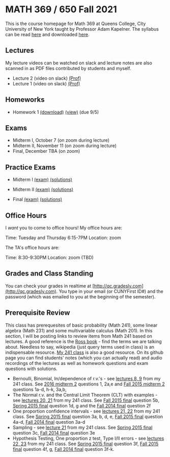 # MATH 369 / 650 Fall 2021

This is the course homepage for Math 369 at Queens College, City University of New York taught by Professor Adam Kapelner. The syllabus can be read [here](https://github.com/kapelner/QC_Math_369_Fall_2021/blob/master/syllabus/syllabus.pdf) and downloaded [here](https://raw.githubusercontent.com/kapelner/QC_Math_369_Fall_2021/master/syllabus/syllabus.pdf).

## Lectures

My lecture videos can be watched on slack and lecture notes are also scanned in as PDF files contributed by students and myself.

<!-- 
* Lecture 23 (video on slack) [(Christian Guaraca)](https://github.com/kapelner/QC_Math_369_Fall_2021/blob/master/lectures/lec23guaraca.pdf) [(Prof)](https://github.com/kapelner/QC_Math_369_Fall_2021/blob/master/lectures/lec23kap.pdf)
* Lecture 22 (video on slack) [(Christian Guaraca)](https://github.com/kapelner/QC_Math_369_Fall_2021/blob/master/lectures/lec22guaraca.pdf) [(Prof)](https://github.com/kapelner/QC_Math_369_Fall_2021/blob/master/lectures/lec22kap.pdf)
* Lecture 21 (video on slack) [(Christella Nissanthan)](https://github.com/kapelner/QC_Math_369_Fall_2021/blob/master/lectures/lec21nissanthan.pdf) [(Prof)](https://github.com/kapelner/QC_Math_369_Fall_2021/blob/master/lectures/lec21kap.pdf) 
* Lecture 20 (video on slack) [(Michael Velez)](https://github.com/kapelner/QC_Math_369_Fall_2021/blob/master/lectures/lec20velez.pdf) [(Christella Nissanthan)](https://github.com/kapelner/QC_Math_369_Fall_2021/blob/master/lectures/lec20nissanthan.pdf) [(Prof)](https://github.com/kapelner/QC_Math_369_Fall_2021/blob/master/lectures/lec20kap.pdf)
* Lecture 19 (video on slack) [(Keenly Weerasinghe)](https://github.com/kapelner/QC_Math_369_Fall_2021/blob/master/lectures/lec19weerasinghe.pdf) [(Christella Nissanthan)](https://github.com/kapelner/QC_Math_369_Fall_2021/blob/master/lectures/lec19nissanthan.pdf) [(Michael Velez)](https://github.com/kapelner/QC_Math_369_Fall_2021/blob/master/lectures/lec19velez.pdf) [(Qiong Wu)](https://github.com/kapelner/QC_Math_369_Fall_2021/blob/master/lectures/lec19wu.pdf) [(Prof)](https://github.com/kapelner/QC_Math_369_Fall_2021/blob/master/lectures/lec19kap.pdf)
* Lecture 18 (video on slack) [(Keenly Weerasinghe)](https://github.com/kapelner/QC_Math_369_Fall_2021/blob/master/lectures/lec18weerasinghe.pdf) [(Rameasa Arna)](https://github.com/kapelner/QC_Math_369_Fall_2021/blob/master/lectures/lec18arna.pdf) [(Christella Nissanthan)](https://github.com/kapelner/QC_Math_369_Fall_2021/blob/master/lectures/lec18nissanthan.pdf) [(Prof)](https://github.com/kapelner/QC_Math_369_Fall_2021/blob/master/lectures/lec18kap.pdf)
* Lecture 17 (video on slack) [(Keenly Weerasinghe)](https://github.com/kapelner/QC_Math_369_Fall_2021/blob/master/lectures/lec17weerasinghe.pdf) [(Christella Nissanthan)](https://github.com/kapelner/QC_Math_369_Fall_2021/blob/master/lectures/lec17nissanthan.pdf) [(Prof)](https://github.com/kapelner/QC_Math_369_Fall_2021/blob/master/lectures/lec17kap.pdf)
* Lecture 16 (video on slack) [(Rameasa Arna)](https://github.com/kapelner/QC_Math_369_Fall_2021/blob/master/lectures/lec16arna.pdf) [(Keenly Weerasinghe)](https://github.com/kapelner/QC_Math_369_Fall_2021/blob/master/lectures/lec16weerasinghe.pdf) [(Christella Nissanthan)](https://github.com/kapelner/QC_Math_369_Fall_2021/blob/master/lectures/lec16nissanthan.pdf) [(Prof)](https://github.com/kapelner/QC_Math_369_Fall_2021/blob/master/lectures/lec16kap.pdf)
* Lecture 15 (video on slack) [(Keenly Weerasinghe)](https://github.com/kapelner/QC_Math_369_Fall_2021/blob/master/lectures/lec15weerasinghe.pdf) [(Christella Nissanthan)](https://github.com/kapelner/QC_Math_369_Fall_2021/blob/master/lectures/lec15nissanthan.pdf) [(Prof)](https://github.com/kapelner/QC_Math_369_Fall_2021/blob/master/lectures/lec15kap.pdf) [(link to study A)](https://d1wqtxts1xzle7.cloudfront.net/47466928/bf0223655120160723-25343-1d26ykd.pdf?1469330522=&response-content-disposition=inline%3B+filename%3DIs_local_excision_adequate_therapy_for_e.pdf&Expires=1603913961&Signature=aX0GyY5Azf~KnsXN7jcAI3kQ0-TlyYpNhJL-P5tNjpJ7w246b8ppYb656GPW06rCBGEHtBZScgmn-0A3Ps9BaHA3D9QNbcko~aHLfioW6poG1rGAowk-fNVJYwYV3dlxW7RUURWSdXavTyvpkzw6QSatU0ffb6l82kNEH04PC5wipL8VXMkLoiwdry0yTOXt48SMklrapaGo4UbdUfqdBAqwutydEekLxx2taNf4MDFkO48dBPYCUQy5~qZkUlVtbRolAHdHybR0OuCapceSicoVhA1nHTTWTYGrXCCPhDGDzoy40ykirZ2QryM6SLfwFLFWYenWmoc2v4KzqPMimg__&Key-Pair-Id=APKAJLOHF5GGSLRBV4ZA) [(link to study B)](https://www.jstor.org/stable/pdf/1000271.pdf?casa_token=aHz8Ir-HuNYAAAAA:H6zp1L4humbIad6ZONJeimD6z9GPhJn7ZzieuuAB1JrSNdn6ks9VseWLaGMq0UHI9W-b3ExVHpFf9iZajYkRSRWG2UfXreshh7sed3PiMdFj9NqXILta)
* Lecture 14 (video on slack) [(Christella Nissanthan)](https://github.com/kapelner/QC_Math_369_Fall_2021/blob/master/lectures/lec14nissanthan.pdf) [(Keenly Weerasinghe)](https://github.com/kapelner/QC_Math_369_Fall_2021/blob/master/lectures/lec14weerasinghe.pdf) [(Prof)](https://github.com/kapelner/QC_Math_369_Fall_2021/blob/master/lectures/lec14kap.pdf) 
* Lecture 13 (video on slack) [(Keenly Weerasinghe)](https://github.com/kapelner/QC_Math_369_Fall_2021/blob/master/lectures/lec13weerasinghe.pdf) [(Rameasa Arna)](https://github.com/kapelner/QC_Math_369_Fall_2021/blob/master/lectures/lec13arna.pdf) [(Christella Nissanthan)](https://github.com/kapelner/QC_Math_369_Fall_2021/blob/master/lectures/lec13nissanthan.pdf) [(Christian Fermin)](https://github.com/kapelner/QC_Math_369_Fall_2021/blob/master/lectures/lec13fermin.pdf) [(Prof)](https://github.com/kapelner/QC_Math_369_Fall_2021/blob/master/lectures/lec13kap.pdf)
* Lecture 12 (video on slack) [(Rameasa Arna)](https://github.com/kapelner/QC_Math_369_Fall_2021/blob/master/lectures/lec12arna.pdf) [(Keenly Weerasinghe)](https://github.com/kapelner/QC_Math_369_Fall_2021/blob/master/lectures/lec12weerasinghe.pdf) [(Qiong Wu)](https://github.com/kapelner/QC_Math_369_Fall_2021/blob/master/lectures/lec12wu.pdf) [(Christian Fermin)](https://github.com/kapelner/QC_Math_369_Fall_2021/blob/master/lectures/lec12fermin.pdf) [(Qiong Wu)](https://github.com/kapelner/QC_Math_369_Fall_2021/blob/master/lectures/lec13wu.pdf) [(Prof)](https://github.com/kapelner/QC_Math_369_Fall_2021/blob/master/lectures/lec12kap.pdf) [(Christella Nissanthan)](https://github.com/kapelner/QC_Math_369_Fall_2021/blob/master/lectures/lec12nissanthan.pdf) [(link to study)](https://www.onlinejacc.org/content/45/10/1723)
* Lecture 11 (video on slack) [(Victoria Lombardi)](https://github.com/kapelner/QC_Math_369_Fall_2021/blob/master/lectures/lec11lombardi.pdf) [(Rameasa Arna)](https://github.com/kapelner/QC_Math_369_Fall_2021/blob/master/lectures/lec11arna.pdf) [(Keenly Weerasinghe)](https://github.com/kapelner/QC_Math_369_Fall_2021/blob/master/lectures/lec11weerasinghe.pdf) [(Enoch Kim)](https://github.com/kapelner/QC_Math_369_Fall_2021/blob/master/lectures/lec11kim.pdf) [(Qiong Wu)](https://github.com/kapelner/QC_Math_369_Fall_2021/blob/master/lectures/lec11wu.pdf) [(Christella Nissanthan)](https://github.com/kapelner/QC_Math_369_Fall_2021/blob/master/lectures/lec11nissanthan.pdf) [(Prof)](https://github.com/kapelner/QC_Math_369_Fall_2021/blob/master/lectures/lec11kap.pdf)
* Lecture 10 (video on slack) [(Enoch Kim)](https://github.com/kapelner/QC_Math_369_Fall_2021/blob/master/lectures/lec10kim.pdf) [(Victoria Lombardi)](https://github.com/kapelner/QC_Math_369_Fall_2021/blob/master/lectures/lec10lombardi.pdf) [(Keenly Weerasinghe)](https://github.com/kapelner/QC_Math_369_Fall_2021/blob/master/lectures/lec10weerasinghe.pdf) [(Christella Nissanthan)](https://github.com/kapelner/QC_Math_369_Fall_2021/blob/master/lectures/lec10nissanthan.pdf) [(Qiong Wu)](https://github.com/kapelner/QC_Math_369_Fall_2021/blob/master/lectures/lec10wu.pdf) [(Prof)](https://github.com/kapelner/QC_Math_369_Fall_2021/blob/master/lectures/lec10kap.pdf)
* Lecture 9 (video on slack) [(Victoria Lombardi)](https://github.com/kapelner/QC_Math_369_Fall_2021/blob/master/lectures/lec09lombardi.pdf) [(Enoch Kim)](https://github.com/kapelner/QC_Math_369_Fall_2021/blob/master/lectures/lec09kim.pdf) [(Keenly Weerasinghe)](https://github.com/kapelner/QC_Math_369_Fall_2021/blob/master/lectures/lec09weerasinghe.pdf) [(Rameasa Arna)](https://github.com/kapelner/QC_Math_369_Fall_2021/blob/master/lectures/lec09arna.pdf) [(Andrew Claros)](https://github.com/kapelner/QC_Math_369_Fall_2021/blob/master/lectures/lec09claros.pdf) [(Qiong Wu)](https://github.com/kapelner/QC_Math_369_Fall_2021/blob/master/lectures/lec09wu.pdf) [(Christella Nissanthan)](https://github.com/kapelner/QC_Math_369_Fall_2021/blob/master/lectures/lec09nissanthan.pdf) [(Prof)](https://github.com/kapelner/QC_Math_369_Fall_2021/blob/master/lectures/lec09kap.pdf)
* Lecture 8 (video on slack) [(Enoch Kim)](https://github.com/kapelner/QC_Math_369_Fall_2021/blob/master/lectures/lec08kim.pdf) [(Victoria Lombardi)](https://github.com/kapelner/QC_Math_369_Fall_2021/blob/master/lectures/lec08lombardi.pdf) [(Rameasa Arna)](https://github.com/kapelner/QC_Math_369_Fall_2021/blob/master/lectures/lec08arna.pdf) [(Qiong Wu)](https://github.com/kapelner/QC_Math_369_Fall_2021/blob/master/lectures/lec08wu.pdf) [(Christella Nissanthan)](https://github.com/kapelner/QC_Math_369_Fall_2021/blob/master/lectures/lec08nissanthan.pdf) [(Prof)](https://github.com/kapelner/QC_Math_369_Fall_2021/blob/master/lectures/lec08kap.pdf)
* Lecture 7 (video on slack) [(Victoria Lombardi)](https://github.com/kapelner/QC_Math_369_Fall_2021/blob/master/lectures/lec07lombardi.pdf) [(Christella Nissanthan)](https://github.com/kapelner/QC_Math_369_Fall_2021/blob/master/lectures/lec07nissanthan.pdf) [(Qiong Wu)](https://github.com/kapelner/QC_Math_369_Fall_2021/blob/master/lectures/lec07wu.pdf) [(Enoch Kim)](https://github.com/kapelner/QC_Math_369_Fall_2021/blob/master/lectures/lec07kim.pdf) [(Prof)](https://github.com/kapelner/QC_Math_369_Fall_2021/blob/master/lectures/lec07kap.pdf)
* Lecture 6 (video on slack) [(Christella Nissanthan)](https://github.com/kapelner/QC_Math_369_Fall_2021/blob/master/lectures/lec06nissanthan.pdf) [(Victoria Lombardi)](https://github.com/kapelner/QC_Math_369_Fall_2021/blob/master/lectures/lec06lombardi.pdf) [(Qiong Wu)](https://github.com/kapelner/QC_Math_369_Fall_2021/blob/master/lectures/lec06wu.pdf) [(Enoch Kim)](https://github.com/kapelner/QC_Math_369_Fall_2021/blob/master/lectures/lec06kim.pdf) [(Rameasa Arna)](https://github.com/kapelner/QC_Math_369_Fall_2021/blob/master/lectures/lec06arna.pdf) [(Prof)](https://github.com/kapelner/QC_Math_369_Fall_2021/blob/master/lectures/lec06kap.pdf)
* Lecture 5 (video on slack) [(Victoria Lombardi)](https://github.com/kapelner/QC_Math_369_Fall_2021/blob/master/lectures/lec05lombardi.pdf) [(Enoch Kim)](https://github.com/kapelner/QC_Math_369_Fall_2021/blob/master/lectures/lec05kim.pdf) [(Rameasa Arna)](https://github.com/kapelner/QC_Math_369_Fall_2021/blob/master/lectures/lec05arna.pdf) [(Qiong Wu)](https://github.com/kapelner/QC_Math_369_Fall_2021/blob/master/lectures/lec05wu.pdf) [(Christella Nissanthan)](https://github.com/kapelner/QC_Math_369_Fall_2021/blob/master/lectures/lec05nissanthan.pdf) [(Prof)](https://github.com/kapelner/QC_Math_369_Fall_2021/blob/master/lectures/lec05kap.pdf)
* Lecture 4 (video on slack) [(Victoria Lombardi)](https://github.com/kapelner/QC_Math_369_Fall_2021/blob/master/lectures/lec04lombardi.pdf) [(Enoch Kim)](https://github.com/kapelner/QC_Math_369_Fall_2021/blob/master/lectures/lec04kim.pdf) [(Qiong Wu)](https://github.com/kapelner/QC_Math_369_Fall_2021/blob/master/lectures/lec04wu.pdf) [(Rameasa Arna)](https://github.com/kapelner/QC_Math_369_Fall_2021/blob/master/lectures/lec04arna.pdf) [(Ben Nguyen)](https://github.com/kapelner/QC_Math_369_Fall_2021/blob/master/lectures/lec04nguyen.pdf) [(Christella Nissanthan)](https://github.com/kapelner/QC_Math_369_Fall_2021/blob/master/lectures/lec04nissanthan.pdf) [(Prof)](https://github.com/kapelner/QC_Math_369_Fall_2021/blob/master/lectures/lec04kap.pdf)
* Lecture 3 (video on slack) [(Antoinette Hemlall)](https://github.com/kapelner/QC_Math_369_Fall_2021/blob/master/lectures/lec03hemlall.pdf) [(Christella Nissanthan)](https://github.com/kapelner/QC_Math_369_Fall_2021/blob/master/lectures/lec03nissanthan.pdf) [(Qiong Wu)](https://github.com/kapelner/QC_Math_369_Fall_2021/blob/master/lectures/lec03wu.pdf) [(Enoch Kim)](https://github.com/kapelner/QC_Math_369_Fall_2021/blob/master/lectures/lec03kim.pdf) [(Qin Chen)](https://github.com/kapelner/QC_Math_369_Fall_2021/blob/master/lectures/lec03chen.pdf) [(Ben Nguyen)](https://github.com/kapelner/QC_Math_369_Fall_2021/blob/master/lectures/lec03nguyen.pdf) [(Victoria Lombardi)](https://github.com/kapelner/QC_Math_369_Fall_2021/blob/master/lectures/lec03lombardi.pdf) [(Prof)](https://github.com/kapelner/QC_Math_369_Fall_2021/blob/master/lectures/lec03kap.pdf)-->
* Lecture 2 (video on slack) [(Prof)](https://github.com/kapelner/QC_Math_369_Fall_2021/blob/master/lectures/lec02kap.pdf)
* Lecture 1 (video on slack) [(Prof)](https://github.com/kapelner/QC_Math_369_Fall_2021/blob/master/lectures/lec01kap.pdf)



## Homeworks

<!--
* Homework 9 [(download)](https://github.com/kapelner/QC_Math_369_Fall_2021/blob/master/homeworks/hw09/hw09.pdf?raw=true) [(view)](https://github.com/kapelner/QC_Math_369_Fall_2021/blob/master/homeworks/hw09/hw09.pdf) (due 12/12)
* Homework 8 [(download)](https://github.com/kapelner/QC_Math_369_Fall_2021/blob/master/homeworks/hw08/hw08.pdf?raw=true) [(view)](https://github.com/kapelner/QC_Math_369_Fall_2021/blob/master/homeworks/hw08/hw08.pdf) (due 12/2)
* Homework 7 [(download)](https://github.com/kapelner/QC_Math_369_Fall_2021/blob/master/homeworks/hw07/hw07.pdf?raw=true) [(view)](https://github.com/kapelner/QC_Math_369_Fall_2021/blob/master/homeworks/hw07/hw07.pdf) (due 12/13)
* Homework 6 [(download)](https://github.com/kapelner/QC_Math_369_Fall_2021/blob/master/homeworks/hw06/hw06.pdf?raw=true) [(view)](https://github.com/kapelner/QC_Math_369_Fall_2021/blob/master/homeworks/hw06/hw06.pdf) (due 12/1)
* Homework 5 [(download)](https://github.com/kapelner/QC_Math_369_Fall_2021/blob/master/homeworks/hw05/hw05.pdf?raw=true) [(view)](https://github.com/kapelner/QC_Math_369_Fall_2021/blob/master/homeworks/hw05/hw05.pdf) (due 11/9)
* Homework 4 [(download)](https://github.com/kapelner/QC_Math_369_Fall_2021/blob/master/homeworks/hw04/hw04.pdf?raw=true) [(view)](https://github.com/kapelner/QC_Math_369_Fall_2021/blob/master/homeworks/hw04/hw04.pdf) (due 10/24)
* Homework 3 [(download)](https://github.com/kapelner/QC_Math_369_Fall_2021/blob/master/homeworks/hw03/hw03.pdf?raw=true) [(view)](https://github.com/kapelner/QC_Math_369_Fall_2021/blob/master/homeworks/hw03/hw03.pdf) (due 10/5)
* Homework 2 [(download)](https://github.com/kapelner/QC_Math_369_Fall_2021/blob/master/homeworks/hw02/hw02.pdf?raw=true) [(view)](https://github.com/kapelner/QC_Math_369_Fall_2021/blob/master/homeworks/hw02/hw02.pdf) (due 9/22)-->
* Homework 1 [(download)](https://github.com/kapelner/QC_Math_369_Fall_2021/blob/master/homeworks/hw01/hw01.pdf?raw=true) [(view)](https://github.com/kapelner/QC_Math_369_Fall_2021/blob/master/homeworks/hw01/hw01.pdf) (due 9/5)


## Exams

* Midterm I, October 7 (on zoom during lecture) 
* Midterm II, November 11 (on zoom during lecture) 
* Final, December TBA (on zoom) 


## Practice Exams

* Midterm I [(exam)](https://github.com/kapelner/QC_Math_369_Fall_2020/blob/master/exams/midterm1/midterm1.pdf) [(solutions)](https://github.com/kapelner/QC_Math_369_Fall_2020/blob/master/exams/midterm1/midterm1_solutions.pdf)

* Midterm II [(exam)](https://github.com/kapelner/QC_Math_369_Fall_2020/blob/master/exams/midterm2/midterm2.pdf) [(solutions)](https://github.com/kapelner/QC_Math_369_Fall_2020/blob/master/exams/midterm2/midterm2_solutions.pdf)

* Final [(exam)](https://github.com/kapelner/QC_Math_369_Fall_2020/blob/master/exams/final/final.pdf) [(solutions)](https://github.com/kapelner/QC_Math_369_Fall_2020/blob/master/exams/final/final_solutions.pdf)

## Office Hours

I *want* you to come to office hours! My office hours are:

Time: Tuesday and Thursday 6:15-7PM
Location: zoom

The TA's office hours are:

Time: 8:30-9:30PM
Location: zoom (TBD)

## Grades and Class Standing

You can check your grades in realtime at [http://qc.gradesly.com](http://qc.gradesly.com). You type in your email (or CUNYFirst ID#) and the password (which was emailed to you at the beginning of the semester).


## Prerequisite Review

This class has prerequesites of basic probability (Math 241), some linear algebra (Math 231) and some multivariable calculus (Math 201). In this section, I will be posting links to review items from Math 241 based on lectures. A good reference is the [Ross book](https://www.amazon.com/First-Course-Probability-6th/dp/0130338516/ref=sr_1_6?ie=UTF8&qid=1504062810&sr=8-6&keywords=probability+ross) - find the terms we are talking about. Needless to say, wikipedia (just query terms used in class) is an indispensable resource. [My 241 class](https://github.com/kapelner/QC_Math_241_Fall_2016) is also a good resource. On its github page you can find students' notes (which you can actually read) and audio recordings of the lectures as well as homework questions and exam questions with solutions.

* Bernoulli, Binomial, In/dependence of r.v.'s - see [lectures 8, 9](https://github.com/kapelner/QC_Math_241_Fall_2016) from my 241 class. See [2016 midterm 2](https://github.com/kapelner/QC_Math_241_Fall_2016/blob/master/exams/midterm2/midterm2_solutions.pdf) questions 1, 2a,e and [Fall 2015 midterm 2](https://github.com/kapelner/QC_Math_241_Fall_2015/blob/master/exams/midterm2/midterm2_solutions.pdf) questions 1a-d, h-k, 3a,b, 
* The Normal r.v. and the Central Limit Theorem (CLT) with examples - see [lectures 20, 21](https://github.com/kapelner/QC_Math_241_Fall_2016) from my 241 class. See [Fall 2015 final](https://github.com/kapelner/QC_Math_241_Fall_2015/blob/master/exams/midterm2/midterm2_solutions.pdf) question 5b, [Spring 2015 final](https://github.com/kapelner/QC_Math_241_Spring_2015/blob/master/exams/final/final_solutions.pdf) question 1d, g and the [Fall 2014 final](https://github.com/kapelner/QC_Math_241_Fall_2014_15/blob/master/exams/final/final_solutions.pdf) question 2f
* One proportion confidence intervals - see [lectures 21, 22](https://github.com/kapelner/QC_Math_241_Fall_2016) from my 241 class. See [Spring 2015 final](https://github.com/kapelner/QC_Math_241_Spring_2015/blob/master/exams/final/final_solutions.pdf) question 3a, b, d, e, [Fall 2015 final](https://github.com/kapelner/QC_Math_241_Fall_2015/blob/master/exams/midterm2/midterm2_solutions.pdf) question 4a-d, [Fall 2014 final](https://github.com/kapelner/QC_Math_241_Fall_2014_15/blob/master/exams/final/final_solutions.pdf) question 3a-d
* Sampling - see [lecture 21](https://github.com/kapelner/QC_Math_241_Fall_2016) from my 241 class. See [Spring 2015 final](https://github.com/kapelner/QC_Math_241_Spring_2015/blob/master/exams/final/final_solutions.pdf) question 3c, [Fall 2014 final](https://github.com/kapelner/QC_Math_241_Fall_2014_15/blob/master/exams/final/final_solutions.pdf) question 3e
* Hypothesis Testing, One proportion z test, Type I/II errors - see [lectures 22, 23](https://github.com/kapelner/QC_Math_241_Fall_2016) from my 241 class. See [Spring 2015 final](https://github.com/kapelner/QC_Math_241_Spring_2015/blob/master/exams/final/final_solutions.pdf) question 3f, [Fall 2015 final](https://github.com/kapelner/QC_Math_241_Fall_2015/blob/master/exams/midterm2/midterm2_solutions.pdf) question 4f, g, [Fall 2014 final](https://github.com/kapelner/QC_Math_241_Fall_2014_15/blob/master/exams/final/final_solutions.pdf) question 3f-k.